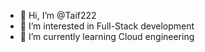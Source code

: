 - 👋 Hi, I’m @Taif222
- 👀 I’m interested in Full-Stack development
- 🌱 I’m currently learning Cloud engineering 

<!---
Taif222/Taif222 is a ✨ special ✨ repository because its `README.md` (this file) appears on your GitHub profile.
You can click the Preview link to take a look at your changes.
--->
